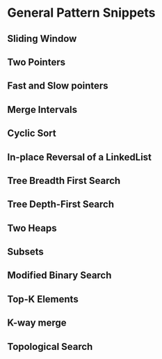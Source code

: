 # General Pattern Snippets

## Sliding Window

## Two Pointers

## Fast and Slow pointers

## Merge Intervals

## Cyclic Sort

## In-place Reversal of a LinkedList

## Tree Breadth First Search

## Tree Depth-First Search

## Two Heaps

## Subsets

## Modified Binary Search

## Top-K Elements

## K-way merge

## Topological Search

